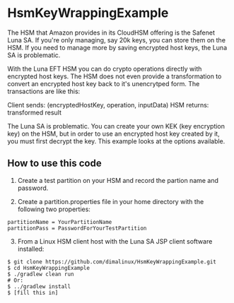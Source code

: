 # HsmKeyWrappingExample

The HSM that Amazon provides in its CloudHSM offering is the Safenet Luna SA.
If you're only managing, say 20k keys, you can store them on the HSM.  If you
need to manage more by saving encrypted host keys, the Luna SA is problematic.

With the Luna EFT HSM you can do crypto operations directly with encrypted
host keys.  The HSM does not even provide a transformation to convert an
encrypted host key back to it's unencrytped form.  The transactions are like
this:

  Client sends: (encryptedHostKey, operation, inputData)
  HSM returns:  transformed result
  
The Luna SA is problematic.  You can create your own KEK (key encryption key)
on the HSM, but in order to use an encrypted host key created by it, you must
first decrypt the key.  This example looks at the options available.


## How to use this code

1. Create a test partition on your HSM and record the partion name and password.

2. Create a partition.properties file in your home directory with the following
two properties:
```
partitionName = YourPartitionName
partitionPass = PasswordForYourTestPartition
```
3. From a Linux HSM client host with the Luna SA JSP client software installed:
```
$ git clone https://github.com/dimalinux/HsmKeyWrappingExample.git
$ cd HsmKeyWrappingExample
$ ./gradlew clean run
# Or:
$ ../gradlew install
$ [fill this in]
```
